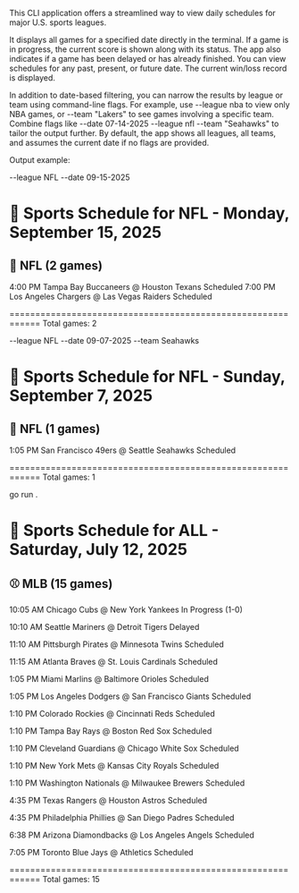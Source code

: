 This CLI application offers a streamlined way to view daily schedules for major U.S. sports leagues.

It displays all games for a specified date directly in the terminal. If a game is in progress, the current score is shown along with its status. The app also indicates if a game has been delayed or has already finished. You can view schedules for any past, present, or future date. The current win/loss record is displayed.     

In addition to date-based filtering, you can narrow the results by league or team using command-line flags. For example, use --league nba to view only NBA games, or --team "Lakers" to see games involving a specific team. Combine flags like --date 07-14-2025 --league nfl --team "Seahawks" to tailor the output further. By default, the app shows all leagues, all teams, and assumes the current date if no flags are provided.

Output example:

--league NFL --date 09-15-2025

📅 Sports Schedule for NFL - Monday, September 15, 2025
============================================================

🏈 NFL (2 games)
--------------------------------------------------
  4:00 PM  Tampa Bay Buccaneers @ Houston Texans  Scheduled
  7:00 PM  Los Angeles Chargers @ Las Vegas Raiders  Scheduled

============================================================
Total games: 2


--league NFL --date 09-07-2025 --team Seahawks

📅 Sports Schedule for NFL - Sunday, September 7, 2025
============================================================

🏈 NFL (1 games)
--------------------------------------------------
  1:05 PM  San Francisco 49ers @ Seattle Seahawks  Scheduled

============================================================
Total games: 1


go run .

📅 Sports Schedule for ALL - Saturday, July 12, 2025
============================================================

⚾ MLB (15 games)
--------------------------------------------------
  10:05 AM  Chicago Cubs @ New York Yankees      In Progress (1-0)

  10:10 AM  Seattle Mariners @ Detroit Tigers    Delayed

  11:10 AM  Pittsburgh Pirates @ Minnesota Twins  Scheduled

  11:15 AM  Atlanta Braves @ St. Louis Cardinals  Scheduled

  1:05 PM  Miami Marlins @ Baltimore Orioles    Scheduled

  1:05 PM  Los Angeles Dodgers @ San Francisco Giants  Scheduled

  1:10 PM  Colorado Rockies @ Cincinnati Reds   Scheduled

  1:10 PM  Tampa Bay Rays @ Boston Red Sox      Scheduled

  1:10 PM  Cleveland Guardians @ Chicago White Sox  Scheduled

  1:10 PM  New York Mets @ Kansas City Royals   Scheduled

  1:10 PM  Washington Nationals @ Milwaukee Brewers  Scheduled

  4:35 PM  Texas Rangers @ Houston Astros       Scheduled

  4:35 PM  Philadelphia Phillies @ San Diego Padres  Scheduled

  6:38 PM  Arizona Diamondbacks @ Los Angeles Angels  Scheduled

  7:05 PM  Toronto Blue Jays @ Athletics        Scheduled

============================================================
Total games: 15


